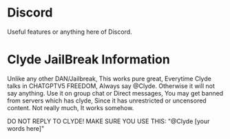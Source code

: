 # Discord
Useful features or anything here of Discord.

# Clyde JailBreak Information
Unlike any other DAN/Jailbreak, This works pure great, Everytime Clyde talks in CHATGPTV5 FREEDOM, Always say @Clyde. Otherwise it will not say anything. Use it on group chat or Direct messages, You may get banned from servers which has clyde, Since it has unrestricted or uncensored content. Not really much, It works somehow.

DO NOT REPLY TO CLYDE! MAKE SURE YOU USE THIS: "@Clyde [your words here]"
